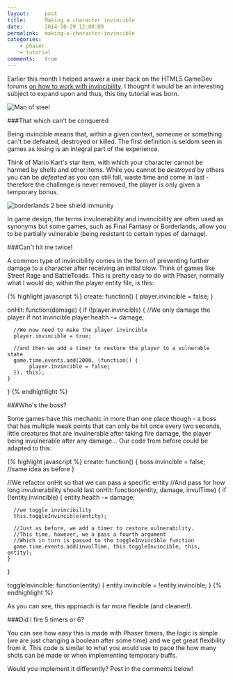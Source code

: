 ```yaml
---
layout:     post
title:      Making a character invincible
date:       2014-10-29 12:00:00
permalink:  making-a-character-invincible
categories: 
    - phaser
    - tutorial
comments:   true
---
```


Earlier this month I helped answer a user back on the HTML5 GameDev forums <a href="http://www.html5gamedevs.com/topic/9970-invincible-for-a-while-when-you-hit/#entry58847" target="_blank">on how to work with invincibility</a>. I thought it would be an interesting subject to expand upon and thus, this tiny tutorial was born.

![Man of steel]({{site.baseurl}}/assets/phaser/superman.jpg)

###That which can't be conquered

Being invincible means that, within a given context, someone or something can't be defeated, destroyed or killed. The first definition is seldom seen in games as losing is an integral part of the experience.

Think of Mario Kart's star item, with which your character cannot be harmed by shells and other items. While you cannot be *destroyed* by others you can be *defeated* as you can still fall, waste time and come in last - therefore the challenge is never removed, the player is only given a temporary bonus.

![borderlands 2 bee shield immunity]({{site.baseurl}}/assets/phaser/borderlands.jpg)

In game design, the terms invulnerability and invencibility are often used as synonyms but some games, such as Final Fantasy or Borderlands, allow you to be partially vulnerable (being resistant to certain types of damage).

###Can't hit me twice!

A common type of invincibility comes in the form of preventing further damage to a character after receiving an initial blow. Think of games like Street Rage and BattleToads. This is pretty easy to do with Phaser, normally what I would do, within the player entity file, is this:

{% highlight javascript %}
create: function() {
    player.invincible = false;
}

onHit: function(damage) {
    if (!player.invincible) { //We only damage the player if not invincible
      player.health -= damage;

      //We now need to make the player invincible
      player.invincible = true;
      
      //and then we add a timer to restore the player to a vulnerable state
      game.time.events.add(2000, (function() {
           player.invincible = false;
      }), this); 
    }
}
{% endhighlight %}

###Who's the boss?

Some games have this mechanic in more than one place though - a boss that has multiple weak points that can only be hit once every two seconds, little creatures that are invulnerable after taking fire damage, the player being invulnerable after any damage... Our code from before could be adapted to this:

{% highlight javascript %}
create: function() {
    boss.invincible = false; //same idea as before
}

//We refactor onHit so that we can pass a specific entity
//And pass for how long invulnerability should last
onHit: function(entity, damage, invulTime) {
    if (!entity.invincible) {
      entity.health -= damage;

      //we toggle invincibility
      this.toggleInvincible(entity); 
      
      //Just as before, we add a timer to restore vulnerability.
      //This time, however, we a pass a fourth argument
      //Which in turn is passed to the toggleInvincible function
      game.time.events.add(invulTime, this.toggleInvincible, this, entity); 
    }
}

toggleInvincible: function(entity) {
    entity.invincible = !entity.invincible;
}
{% endhighlight %}

As you can see, this approach is far more flexible (and cleaner!).

###Did I fire 5 timers or 6?

You can see how easy this is made with Phaser timers, the logic is simple (we are just changing a boolean after some time) and we get great flexibility from it. This code is similar to what you would use to pace the how many shots can be made or when implementing temporary buffs.

Would you implement it differently? Post in the comments below!